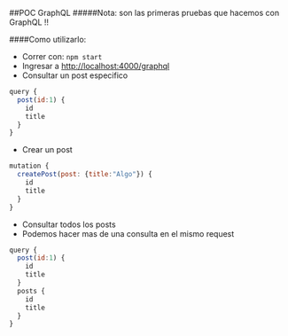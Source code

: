##POC GraphQL
#####Nota: son las primeras pruebas que hacemos con GraphQL !!

####Como utilizarlo:
- Correr con: ```npm start```
- Ingresar a [http://localhost:4000/graphql](http://localhost:4000/graphql)
- Consultar un post especifico
```javascript
query {
  post(id:1) {
    id
    title
  }
}
```
- Crear un post
```javascript
mutation {
  createPost(post: {title:"Algo"}) {
    id
    title
  }
}
```
- Consultar todos los posts
- Podemos hacer mas de una consulta en el mismo request
```javascript
query {
  post(id:1) {
    id
    title
  }
  posts {
    id
    title
  }
}
```